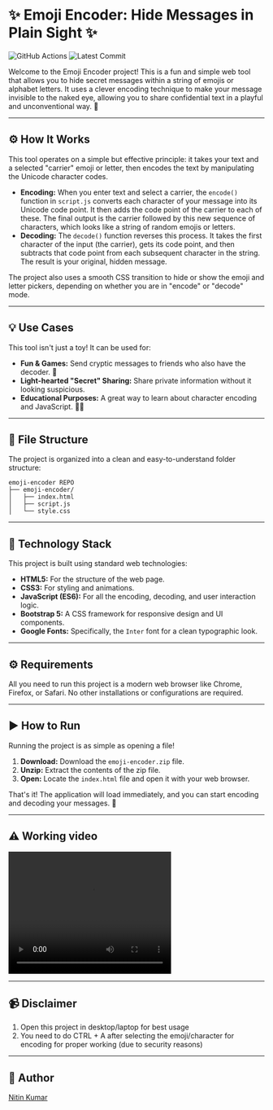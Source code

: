 # ✨ Emoji Encoder: Hide Messages in Plain Sight ✨   

![GitHub Actions](https://img.shields.io/github/actions/workflow/status/nitinkumar30/emoji-encoder/deploy.yaml?label=GitHub%20Actions&logo=github)
![Latest Commit](https://img.shields.io/github/last-commit/nitinkumar30/emoji-encoder?color=green)

Welcome to the Emoji Encoder project\! This is a fun and simple web tool that allows you to hide secret messages within a string of emojis or alphabet letters. It uses a clever encoding technique to make your message invisible to the naked eye, allowing you to share confidential text in a playful and unconventional way. 🤫

-----

## ⚙️ How It Works

This tool operates on a simple but effective principle: it takes your text and a selected "carrier" emoji or letter, then encodes the text by manipulating the Unicode character codes.

  * **Encoding:** When you enter text and select a carrier, the `encode()` function in `script.js` converts each character of your message into its Unicode code point. It then adds the code point of the carrier to each of these. The final output is the carrier followed by this new sequence of characters, which looks like a string of random emojis or letters.
  * **Decoding:** The `decode()` function reverses this process. It takes the first character of the input (the carrier), gets its code point, and then subtracts that code point from each subsequent character in the string. The result is your original, hidden message.

The project also uses a smooth CSS transition to hide or show the emoji and letter pickers, depending on whether you are in "encode" or "decode" mode.

-----

## 💡 Use Cases

This tool isn't just a toy\! It can be used for:

  * **Fun & Games:** Send cryptic messages to friends who also have the decoder. 🤪
  * **Light-hearted "Secret" Sharing:** Share private information without it looking suspicious.
  * **Educational Purposes:** A great way to learn about character encoding and JavaScript. 👨‍💻

-----

## 📂 File Structure

The project is organized into a clean and easy-to-understand folder structure:

```
emoji-encoder REPO
├── emoji-encoder/
│   ├── index.html       
│   ├── script.js        
│   └── style.css        
```

-----

## 🔧 Technology Stack

This project is built using standard web technologies:

  * **HTML5:** For the structure of the web page.
  * **CSS3:** For styling and animations.
  * **JavaScript (ES6):** For all the encoding, decoding, and user interaction logic.
  * **Bootstrap 5:** A CSS framework for responsive design and UI components.
  * **Google Fonts:** Specifically, the `Inter` font for a clean typographic look.

-----

## ⚙️ Requirements

All you need to run this project is a modern web browser like Chrome, Firefox, or Safari. No other installations or configurations are required.

-----

## ▶️ How to Run

Running the project is as simple as opening a file\!

1.  **Download:** Download the `emoji-encoder.zip` file.
2.  **Unzip:** Extract the contents of the zip file.
3.  **Open:** Locate the `index.html` file and open it with your web browser.

That's it\! The application will load immediately, and you can start encoding and decoding your messages. 🎉

-----

## ⚠️ Working video


<video width="320" height="240" controls>
  <source src="emoji-encoder.mp4" type="video/mp4">
</video>

-----

## 📹 Disclaimer

1. Open this project in desktop/laptop for best usage
2. You need to do CTRL + A after selecting the emoji/character for encoding for proper working (due to security reasons)

-----

## 💖 Author

[Nitin Kumar](https://linkedin.com/in/nitin30kumar/)






